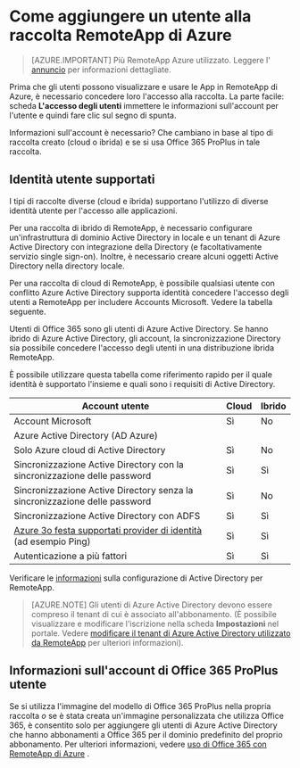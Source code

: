 <properties
    pageTitle="Aggiungere un utente per la raccolta di Azure RemoteApp | Microsoft Azure"
    description="Informazioni su come aggiungere utenti alla raccolta RemoteApp di Azure"
    services="remoteapp"
    documentationCenter=""
    authors="lizap"
    manager="mbaldwin" />

<tags
    ms.service="remoteapp"
    ms.workload="compute"
    ms.tgt_pltfrm="na"
    ms.devlang="na"
    ms.topic="article"
    ms.date="08/15/2016"
    ms.author="elizapo" />

# <a name="how-to-add-a-user-to-your-azure-remoteapp-collection"></a>Come aggiungere un utente alla raccolta RemoteApp di Azure

> [AZURE.IMPORTANT]
> Più RemoteApp Azure utilizzato. Leggere l' [annuncio](https://go.microsoft.com/fwlink/?linkid=821148) per informazioni dettagliate.

Prima che gli utenti possono visualizzare e usare le App in RemoteApp di Azure, è necessario concedere loro l'accesso alla raccolta. La parte facile: scheda **L'accesso degli utenti** immettere le informazioni sull'account per l'utente e quindi fare clic sul segno di spunta.

Informazioni sull'account è necessario? Che cambiano in base al tipo di raccolta creato (cloud o ibrida) e se si usa Office 365 ProPlus in tale raccolta.

## <a name="supported-user-identities"></a>Identità utente supportati

I tipi di raccolte diverse (cloud e ibrida) supportano l'utilizzo di diverse identità utente per l'accesso alle applicazioni.  

Per una raccolta di ibrido di RemoteApp, è necessario configurare un'infrastruttura di dominio Active Directory in locale e un tenant di Azure Active Directory con integrazione della Directory (e facoltativamente servizio single sign-on). Inoltre, è necessario creare alcuni oggetti Active Directory nella directory locale.  

Per una raccolta di cloud di RemoteApp, è possibile qualsiasi utente con conflitto Azure Active Directory supporta identità concedere l'accesso degli utenti a RemoteApp per includere Accounts Microsoft.  Vedere la tabella seguente.

Utenti di Office 365 sono gli utenti di Azure Active Directory. Se hanno ibrido di Azure Active Directory, gli account, la sincronizzazione Directory sia possibile concedere l'accesso degli utenti in una distribuzione ibrida RemoteApp.   

È possibile utilizzare questa tabella come riferimento rapido per il quale identità è supportato l'insieme e quali sono i requisiti di Active Directory.

|Account utente |Cloud   |Ibrido|
|--------------|--------|------|
|Account Microsoft|     Sì|    No|
|Azure Active Directory (AD Azure)| | |
|Solo Azure cloud di Active Directory    |Sì    |No |
|Sincronizzazione Active Directory con la sincronizzazione delle password  |Sì    |Sì    |
|Sincronizzazione Active Directory senza la sincronizzazione delle password|  Sì |No |
|Sincronizzazione Active Directory con ADFS  |Sì    |Sì    |
|[Azure 3o festa supportati provider di identità](https://msdn.microsoft.com/library/azure/jj679342.aspx)  (ad esempio Ping) |Sì    |Sì|
|Autenticazione a più fattori    |Sì    |Sì    |

Verificare le [informazioni](remoteapp-ad.md) sulla configurazione di Active Directory per RemoteApp.


> [AZURE.NOTE] Gli utenti di Azure Active Directory devono essere compreso il tenant di cui è associato all'abbonamento. (È possibile visualizzare e modificare l'iscrizione nella scheda **Impostazioni** nel portale. Vedere [modificare il tenant di Azure Active Directory utilizzato da RemoteApp](remoteapp-changetenant.md) per ulteriori informazioni).

## <a name="office-365-proplus-user-account-information"></a>Informazioni sull'account di Office 365 ProPlus utente
Se si utilizza l'immagine del modello di Office 365 ProPlus nella propria raccolta *o* se è stata creata un'immagine personalizzata che utilizza Office 365, è consentito solo per aggiungere gli utenti di Azure Active Directory che hanno abbonamenti a Office 365 per il dominio predefinito del proprio abbonamento. Per ulteriori informazioni, vedere [uso di Office 365 con RemoteApp di Azure](remoteapp-o365.md) .
